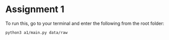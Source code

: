 # Assignment 1
To run this, go to your terminal and enter the following from the root folder:

```python3 a1/main.py data/raw```
